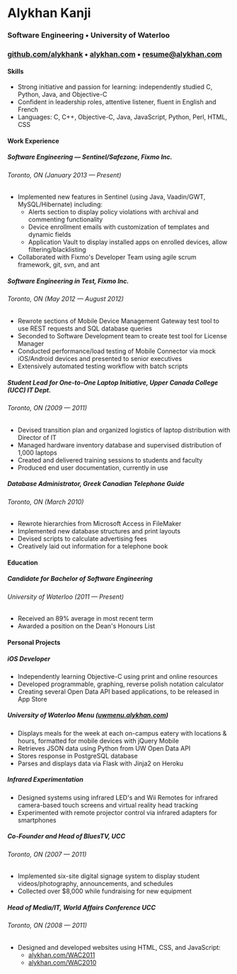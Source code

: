 # Alykhan Kanji

### Software Engineering • University of Waterloo

### [github.com/alykhank](http://github.com/alykhank) • [alykhan.com](http://alykhan.com) • [resume@alykhan.com](mailto:resume@alykhan.com)


#### Skills

* Strong initiative and passion for learning: independently studied C, Python, Java, and Objective-C
* Confident in leadership roles, attentive listener, fluent in English and French
* Languages: C, C++, Objective-C, Java, JavaScript, Python, Perl, HTML, CSS

#### Work Experience

##### Software Engineering &mdash; Sentinel/Safezone, Fixmo Inc.
###### Toronto, ON (January 2013 &mdash; Present)
* Implemented new features in Sentinel (using Java, Vaadin/GWT, MySQL/Hibernate) including:
	* Alerts section to display policy violations with archival and commenting functionality
	* Device enrollment emails with customization of templates and dynamic fields
	* Application Vault to display installed apps on enrolled devices, allow filtering/blacklisting
* Collaborated with Fixmo's Developer Team using agile scrum framework, git, svn, and ant

##### Software Engineering in Test, Fixmo Inc.
###### Toronto, ON (May 2012 &mdash; August 2012)
* Rewrote sections of Mobile Device Management Gateway test tool to use REST requests and SQL database queries
* Seconded to Software Development team to create test tool for License Manager
* Conducted performance/load testing of Mobile Connector via mock iOS/Android devices and presented to senior executives
* Extensively automated testing workflow with batch scripts

##### Student Lead for One-to-One Laptop Initiative, Upper Canada College (UCC) IT Dept.
###### Toronto, ON (2009 &mdash; 2011)
* Devised transition plan and organized logistics of laptop distribution with Director of IT
* Managed hardware inventory database and supervised distribution of 1,000 laptops
* Created and delivered training sessions to students and faculty
* Produced end user documentation, currently in use

##### Database Administrator, Greek Canadian Telephone Guide
###### Toronto, ON (March 2010)
* Rewrote hierarchies from Microsoft Access in FileMaker
* Implemented new database structures and print layouts
* Devised scripts to calculate advertising fees
* Creatively laid out information for a telephone book


#### Education

##### Candidate for Bachelor of Software Engineering
###### University of Waterloo (2011 &mdash; Present)
* Received an 89% average in most recent term
* Awarded a position on the Dean's Honours List


#### Personal Projects

##### iOS Developer
* Independently learning Objective-C using print and online resources
* Developed programmable, graphing, reverse polish notation calculator
* Creating several Open Data API based applications, to be released in App Store

##### University of Waterloo Menu ([uwmenu.alykhan.com](http://uwmenu.alykhan.com))
* Displays meals for the week at each on-campus eatery with locations & hours, formatted for mobile devices with jQuery Mobile
* Retrieves JSON data using Python from UW Open Data API
* Stores response in PostgreSQL database
* Parses and displays data via Flask with Jinja2 on Heroku

##### Infrared Experimentation
* Designed systems using infrared LED's and Wii Remotes for infrared camera-based touch screens and virtual reality head tracking
* Experimented with remote projector control via infrared adapters for smartphones

##### Co-Founder and Head of BluesTV, UCC
###### Toronto, ON (2007 &mdash; 2011)
* Implemented six-site digital signage system to display student videos/photography, announcements, and schedules
* Collected over $8,000 while fundraising for new equipment

##### Head of Media/IT, World Affairs Conference UCC
###### Toronto, ON (2008 &mdash; 2011)
* Designed and developed websites using HTML, CSS, and JavaScript:
	* [alykhan.com/WAC2011](http://alykhan.com/WAC2011/)
	* [alykhan.com/WAC2010](http://alykhan.com/WAC2010/)
